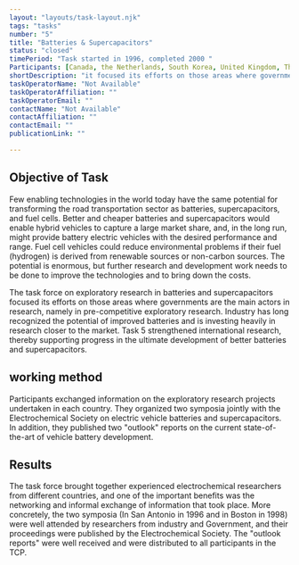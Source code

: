 ```yaml
---
layout: "layouts/task-layout.njk"
tags: "tasks"
number: "5"
title: "Batteries & Supercapacitors"
status: "closed"
timePeriod: "Task started in 1996, completed 2000 "
Participants: [Canada, the Netherlands, South Korea, United Kingdom, The United States ]
shortDescription: "it focused its efforts on those areas where governments are the main actors in research, namely in pre-competitive exploratory research."
taskOperatorName: "Not Available"
taskOperatorAffiliation: ""
taskOperatorEmail: ""
contactName: "Not Available"
contactAffiliation: ""
contactEmail: ""
publicationLink: ""

---
```


## Objective of Task
Few enabling technologies in the world today have the same potential for transforming the road transportation sector as batteries, supercapacitors, and fuel cells. Better and cheaper batteries and supercapacitors would enable hybrid vehicles to capture a large market share, and, in the long run, might provide battery electric vehicles with the desired performance and range. Fuel cell vehicles could reduce environmental problems if their fuel (hydrogen) is derived from renewable sources or non-carbon sources. The potential is enormous, but further research and development work needs to be done to improve the technologies and to bring down the costs. 

The task force on exploratory research in batteries and supercapacitors focused its efforts on those areas where governments are the main actors in research, namely in pre-competitive exploratory research. Industry has long recognized the potential of improved batteries and is investing heavily in research closer to the market. Task 5 strengthened international research, thereby supporting progress in the ultimate development of better batteries and supercapacitors. 

## working method
Participants exchanged information on the exploratory research projects undertaken in each country. They organized two symposia jointly with the Electrochemical Society on electric vehicle batteries and supercapacitors. In addition, they published two "outlook" reports on the current state-of-the-art of vehicle battery development.   

## Results
The task force brought together	experienced electrochemical researchers from different countries, and one of the important benefits was the networking and informal exchange of information that took place. More concretely, the two symposia (In San Antonio in 1996 and in Boston in 1998) were well attended by researchers from industry and Government, and their proceedings were published by the Electrochemical Society. The "outlook reports" were well received and were distributed to all participants in the TCP. 